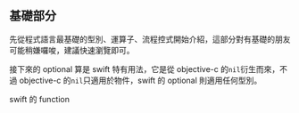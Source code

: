 ## 基礎部分

先從程式語言最基礎的型別、運算子、流程控式開始介紹，這部分對有基礎的朋友可能稍嫌囉唆，建議快速瀏覽即可。

接下來的 optional 算是 swift 特有用法，它是從 objective-c 的`nil`衍生而來，不過 objective-c 的`nil`只適用於物件，swift 的 optional 則適用任何型別。

swift 的 function 